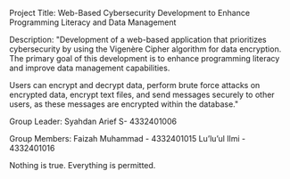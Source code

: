 Project Title: Web-Based Cybersecurity Development to Enhance Programming Literacy and Data Management

Description: 
"Development of a web-based application that prioritizes cybersecurity by using the Vigenère Cipher algorithm for data encryption. The primary goal of this development is to enhance programming literacy and improve data management capabilities.

Users can encrypt and decrypt data, perform brute force attacks on encrypted data, encrypt text files, and send messages securely to other users, as these messages are encrypted within the database."

Group Leader:
Syahdan Arief S- 4332401006

Group Members:
Faizah Muhammad - 4332401015
Lu’lu’ul Ilmi - 4332401016

Nothing is true. Everything is permitted.
